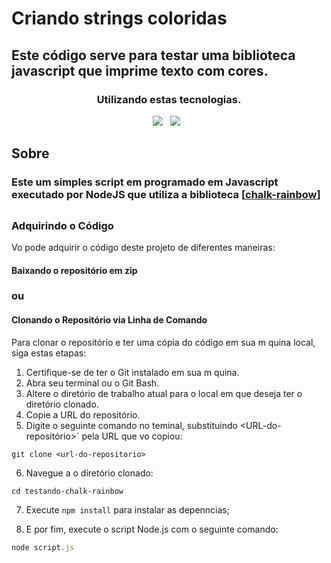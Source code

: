 # Criando strings coloridas

<h2 align-items = center> Este código serve para testar uma biblioteca javascript que imprime texto com cores.</h2>
 
 ### <div align=center>Utilizando estas tecnologias.</div>
<div align="center">
<img src=https://img.shields.io/badge/-JavaScript-FFFF00?style=for-the-badge&logo=javascript&labelColor=000000&textColor=0D1117/> &nbsp;
<img src=https://img.shields.io/badge/-Node.JS-37A100?style=for-the-badge&logo=node.js&labelColor=000000&textColor=0D1117/> &nbsp;
</div>

## Sobre

<h3>Este um simples script em programado em Javascript executado por  NodeJS que utiliza a biblioteca [<a href=https://www.npmjs.com/package/chalk-rainbow>chalk-rainbow</a>]</h3>

##

### Adquirindo o Código

Vo pode adquirir o código deste projeto de diferentes maneiras:

#### Baixando o repositório em zip

### ou

#### Clonando o Repositório via Linha de Comando

Para clonar o repositório e ter uma cópia do código em sua m quina local, siga estas etapas:

1. Certifique-se de ter o Git instalado em sua m quina.
2. Abra seu terminal ou o Git Bash.
3. Altere o diretório de trabalho atual para o local em que deseja ter o diretório clonado.
4. Copie a URL do repositório.
5. Digite o seguinte comando no teminal, substituindo <URL-do-repositório>` pela URL que vo copiou:

```
git clone <url-do-repositorio>
```

6. Navegue a o diretório clonado:

```
cd testando-chalk-rainbow
```

7. Execute `npm install` para instalar as depenncias;

8. E por fim, execute o script Node.js com o seguinte comando:

```javascript
node script.js
```

#
